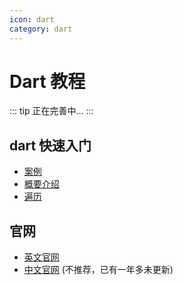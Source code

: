 ```yaml
---
icon: dart
category: dart
---
```


# Dart 教程

::: tip
正在完善中...
:::

## dart 快速入门

- [案例](samples/samples.md)
- [概要介绍](samples/cheatsheet.md)
- [遍历](samples/iterable.md)

## 官网

- [英文官网](https://dart.dev/)
- [中文官网](https://www.dartcn.com/) (不推荐，已有一年多未更新)
